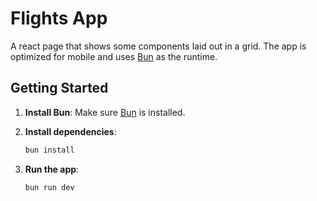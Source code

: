 # Flights App

A react page that shows some components laid out in a grid. The app is optimized for mobile and uses [Bun](https://bun.sh/) as the runtime.

## Getting Started

1. **Install Bun**: Make sure [Bun](https://bun.sh/) is installed.

2. **Install dependencies**:
   ```bash
   bun install
   ```

3. **Run the app**:
   ```bash
   bun run dev
   ```